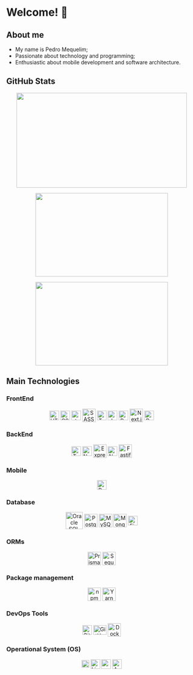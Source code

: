 # Welcome! 👋

## About me
<div>
  <ul>
    <li>My name is Pedro Mequelim;</li>
    <li>Passionate about technology and programming;</li>
    <li>Enthusiastic about mobile development and software architecture.</li>
  </ul>
</div>

## GitHub Stats

<div align="center">
  <img
    height="250rem"
    width="450rem"
    src="http://github-profile-summary-cards.vercel.app/api/cards/profile-details?username=phms02&theme=github_dark"
  />

  <img
    height="220rem"
    width="350rem"
    src="http://github-profile-summary-cards.vercel.app/api/cards/repos-per-language?username=phms02&theme=github_dark"
  />

  <img
    height="220rem"
    width="350rem"
    src="http://github-profile-summary-cards.vercel.app/api/cards/most-commit-language?username=phms02&theme=github_dark"
  />
</div>

## Main Technologies

### FrontEnd

<div align="center">
  <img alt="HTML" height="25" align="center" align="center" width="25" src="https://cdn.jsdelivr.net/gh/devicons/devicon@latest/icons/html5/html5-original.svg" />
  <img alt="CSS" height="25" align="center" align="center" width="25" src="https://cdn.jsdelivr.net/gh/devicons/devicon@latest/icons/css3/css3-original.svg" />
  <img alt="styled-components" height="25" align="center" align="center" width="25" src="https://skillicons.dev/icons?i=styledcomponents" />
  <img alt="SASS" height="35" align="center" align="center" width="35" src="https://cdn.jsdelivr.net/gh/devicons/devicon@latest/icons/sass/sass-original.svg" />
  <img alt="TypeScript" height="25" align="center" align="center" width="25" src="https://cdn.jsdelivr.net/gh/devicons/devicon@latest/icons/typescript/typescript-original.svg" />
  <img alt="JavaScript" height="25" align="center" align="center" width="25" src="https://cdn.jsdelivr.net/gh/devicons/devicon@latest/icons/javascript/javascript-original.svg" />
  <img alt="React.js" height="25" align="center" align="center" width="25" src="https://cdn.jsdelivr.net/gh/devicons/devicon@latest/icons/react/react-original.svg" />
  <img alt="Next.js" height="35" align="center" align="center" width="35" src="https://cdn.jsdelivr.net/gh/devicons/devicon@latest/icons/nextjs/nextjs-original-wordmark.svg" />
  <img alt="Redux.js" height="25" align="center" align="center" width="25" src="https://cdn.jsdelivr.net/gh/devicons/devicon@latest/icons/redux/redux-original.svg" />
</div>

### BackEnd

<div align="center">
  <!-- <img alt="Golang" height="35" align="center" width="35" src="https://cdn.jsdelivr.net/gh/devicons/devicon@latest/icons/go/go-original-wordmark.svg" />
  <img alt="Dart" height="25" align="center" width="25" src="https://cdn.jsdelivr.net/gh/devicons/devicon@latest/icons/dart/dart-original.svg" /> -->
  <img alt="TypeScript" height="25" align="center" width="25" src="https://cdn.jsdelivr.net/gh/devicons/devicon@latest/icons/typescript/typescript-original.svg" />
  <img alt="Node.js" height="25" align="center" width="25" src="https://cdn.jsdelivr.net/gh/devicons/devicon@latest/icons/nodejs/nodejs-original.svg" />
  <img alt="Express.js" height="35" align="center" width="35" src="https://cdn.jsdelivr.net/gh/devicons/devicon@latest/icons/express/express-original.svg" />
  <img alt="NestJS" height="25" align="center" width="25" src="https://cdn.jsdelivr.net/gh/devicons/devicon@latest/icons/nestjs/nestjs-original.svg" />
  <img alt="Fastify" height="35" align="center" width="35" src="https://cdn.jsdelivr.net/gh/devicons/devicon@latest/icons/fastify/fastify-original.svg" />
  <!-- <img alt="Spring Boot" height="25" align="center" width="25" src="https://cdn.jsdelivr.net/gh/devicons/devicon@latest/icons/spring/spring-original.svg" />
  <img alt="Maven" height="35" align="center" width="35" src="https://cdn.jsdelivr.net/gh/devicons/devicon@latest/icons/maven/maven-original.svg" /> -->
</div>

### Mobile

<div align="center">
  <!-- <img alt="Kotlin" height="25" align="center" width="25" src="https://cdn.jsdelivr.net/gh/devicons/devicon@latest/icons/kotlin/kotlin-original.svg" />
  <img alt="Swift" height="25" align="center" width="25" src="https://cdn.jsdelivr.net/gh/devicons/devicon@latest/icons/swift/swift-original.svg" /> -->
  <img alt="React Native" height="25" align="center" width="25" src="https://cdn.jsdelivr.net/gh/devicons/devicon@latest/icons/react/react-original.svg" />
  <!-- <img alt="Flutter" height="25" align="center" width="25" src="https://cdn.jsdelivr.net/gh/devicons/devicon@latest/icons/flutter/flutter-original.svg" /> -->
</div>

<!-- ### API

<div align="center">
  <img alt="GraphQL" height="35" align="center" width="35" src="https://cdn.jsdelivr.net/gh/devicons/devicon@latest/icons/graphql/graphql-plain.svg" />
</div> -->

### Database

<div align="center">
  <img alt="Oracle SQL" height="45" align="center" width="45" src="https://cdn.jsdelivr.net/gh/devicons/devicon@latest/icons/oracle/oracle-original.svg" />
  <img alt="PostgreSQL" height="35" align="center" width="35" src="https://cdn.jsdelivr.net/gh/devicons/devicon@latest/icons/postgresql/postgresql-original.svg" />
  <img alt="MySQL" height="35" align="center" width="35" src="https://cdn.jsdelivr.net/gh/devicons/devicon@latest/icons/mysql/mysql-original.svg" />
  <img alt="MongoDB" height="35" align="center" width="35" src="https://cdn.jsdelivr.net/gh/devicons/devicon@latest/icons/mongodb/mongodb-original.svg" />
  <!-- <img alt="DynamoDB" height="35" align="center" width="35" src="https://cdn.jsdelivr.net/gh/devicons/devicon@latest/icons/dynamodb/dynamodb-original.svg" />
  <img alt="Cassandra" height="35" align="center" width="35" src="https://cdn.jsdelivr.net/gh/devicons/devicon@latest/icons/cassandra/cassandra-original.svg" /> -->
  <img alt="Firebase" height="25" align="center" width="25" src="https://cdn.jsdelivr.net/gh/devicons/devicon@latest/icons/firebase/firebase-original.svg" />
  <!-- <img alt="Redis" height="35" align="center" width="35" src="https://cdn.jsdelivr.net/gh/devicons/devicon@latest/icons/redis/redis-original.svg" /> -->
</div>

### ORMs

<div align="center">
  <img alt="Prisma" height="35" align="center" width="35" src="https://cdn.jsdelivr.net/gh/devicons/devicon@latest/icons/prisma/prisma-original.svg" />
  <img alt="Sequelize" height="35" align="center" width="35" src="https://cdn.jsdelivr.net/gh/devicons/devicon@latest/icons/sequelize/sequelize-original.svg" />
  <!-- <img alt="Hibernate" height="35" align="center" width="35" src="https://cdn.jsdelivr.net/gh/devicons/devicon@latest/icons/hibernate/hibernate-original.svg" /> -->
</div>

<!-- ### Software Testing

<div align="center">
  <img alt="JUnit" height="40" align="center" width="40" src="https://cdn.jsdelivr.net/gh/devicons/devicon@latest/icons/junit/junit-original-wordmark.svg" />
  <img alt="Selenium" height="35" align="center" width="35" src="https://cdn.jsdelivr.net/gh/devicons/devicon@latest/icons/selenium/selenium-original.svg" />
  <img alt="Jest" height="35" align="center" width="35" src="https://cdn.jsdelivr.net/gh/devicons/devicon@latest/icons/jest/jest-plain.svg" />
  <img alt="Cypress" height="35" align="center" width="35" src="https://cdn.jsdelivr.net/gh/devicons/devicon@latest/icons/cypressio/cypressio-original.svg" />
</div> -->

### Package management

<div align="center">
  <img alt="npm" height="35" align="center" width="35" src="https://cdn.jsdelivr.net/gh/devicons/devicon@latest/icons/npm/npm-original-wordmark.svg" />
  <img alt="Yarn" height="35" align="center" width="35" src="https://cdn.jsdelivr.net/gh/devicons/devicon@latest/icons/yarn/yarn-original.svg" />
</div>

<!-- ### Cloud & Hosting

<div align="center">
  <img alt="AWS" height="35" align="center" width="35" src="https://cdn.jsdelivr.net/gh/devicons/devicon@latest/icons/amazonwebservices/amazonwebservices-original-wordmark.svg" />
  <img alt="Azure" height="35" align="center" width="35" src="https://cdn.jsdelivr.net/gh/devicons/devicon@latest/icons/azure/azure-original.svg" />
  <img alt="Vercel" height="50" align="center" width="50" src="https://cdn.jsdelivr.net/gh/devicons/devicon@latest/icons/vercel/vercel-original-wordmark.svg" />
  <img alt="Heroku" height="35" align="center" width="35" src="https://cdn.jsdelivr.net/gh/devicons/devicon@latest/icons/heroku/heroku-original.svg" />
  <img alt="Netlify" height="50" align="center" width="50" src="https://cdn.jsdelivr.net/gh/devicons/devicon@latest/icons/netlify/netlify-original-wordmark.svg" />
</div> -->

### DevOps Tools

<div align="center">
  <img alt="Git" height="25" align="center" width="25" src="https://cdn.jsdelivr.net/gh/devicons/devicon@latest/icons/git/git-original.svg" />
  <img alt="GitHub" height="25" align="center" width="35" src="https://cdn.jsdelivr.net/gh/devicons/devicon@latest/icons/github/github-original.svg" />
  <img alt="Docker" height="35" align="center" width="35" src="https://cdn.jsdelivr.net/gh/devicons/devicon@latest/icons/docker/docker-original.svg" />
  <!-- <img alt="Kubernetes" height="35" align="center" width="35" src="https://cdn.jsdelivr.net/gh/devicons/devicon@latest/icons/kubernetes/kubernetes-original.svg" /> -->
</div>

### Operational System (OS)

<div align="center">
  <img alt="Windows" height="20" align="center" width="20" src="https://cdn.jsdelivr.net/gh/devicons/devicon@latest/icons/windows11/windows11-original.svg" />
  <img alt="Linux" height="25" align="center" width="25" src="https://cdn.jsdelivr.net/gh/devicons/devicon@latest/icons/linux/linux-original.svg" />
  <img alt="macOS / iOS" height="25" align="center" width="25" src="https://cdn.jsdelivr.net/gh/devicons/devicon@latest/icons/apple/apple-original.svg" />
  <img alt="Android" height="25" align="center" width="25" src="https://cdn.jsdelivr.net/gh/devicons/devicon@latest/icons/android/android-plain.svg" />
</div>